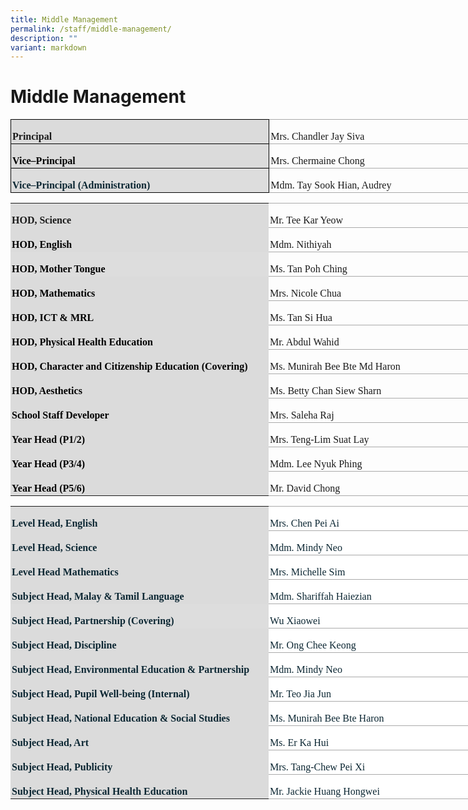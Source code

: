 ```yaml
---
title: Middle Management
permalink: /staff/middle-management/
description: ""
variant: markdown
---
```

# Middle Management

<table style="width:604.0pt;border-collapse:collapse;border:none;mso-border-alt:solid #AAAAAA .75pt;
 mso-yfti-tbllook:1184;mso-padding-alt:0in 0in 0in 0in" width="805" cellpadding="0" cellspacing="0" border="1" class="MsoNormalTable"><tbody><tr style="mso-yfti-irow:0;mso-yfti-firstrow:yes"><td style="width:310.1pt;border:solid windowtext 1.0pt;mso-border-alt:
  solid windowtext .5pt;background:#DBDBDB;padding:1.5pt 1.5pt 1.5pt 1.5pt" width="413"><p style="margin-bottom:0in;line-height:normal" class="MsoNormal"><b><span style="font-size:12.0pt;font-family:&quot;Times New Roman&quot;,serif;mso-fareast-font-family:
  &quot;Times New Roman&quot;">Principal</span></b><span style="font-size:12.0pt;
  font-family:&quot;Times New Roman&quot;,serif;mso-fareast-font-family:&quot;Times New Roman&quot;"></span></p></td><td style="width:293.9pt;border:solid #AAAAAA 1.0pt;border-left:
  none;mso-border-left-alt:solid windowtext .5pt;mso-border-alt:solid #AAAAAA .75pt;
  mso-border-left-alt:solid windowtext .5pt;padding:1.5pt 1.5pt 1.5pt 1.5pt" width="392"><p style="margin-bottom:0in;line-height:normal" class="MsoNormal"><span style="font-size:12.0pt;font-family:&quot;Times New Roman&quot;,serif;mso-fareast-font-family:
  &quot;Times New Roman&quot;">Mrs. Chandler Jay Siva</span></p></td></tr><tr style="mso-yfti-irow:1"><td style="width:310.1pt;border:solid windowtext 1.0pt;border-top:
  none;mso-border-top-alt:solid windowtext .5pt;mso-border-alt:solid windowtext .5pt;
  background:#DBDBDB;padding:1.5pt 1.5pt 1.5pt 1.5pt" width="413"><p style="margin-bottom:0in;line-height:normal" class="MsoNormal"><b><span style="font-size:12.0pt;font-family:&quot;Times New Roman&quot;,serif;mso-fareast-font-family:
  &quot;Times New Roman&quot;;color:black;mso-color-alt:windowtext">Vice–Principal</span></b><span style="font-size:12.0pt;font-family:&quot;Times New Roman&quot;,serif;mso-fareast-font-family:
  &quot;Times New Roman&quot;"></span></p></td><td style="width:293.9pt;border-top:none;border-left:none;
  border-bottom:solid #AAAAAA 1.0pt;border-right:solid #AAAAAA 1.0pt;
  mso-border-top-alt:solid #AAAAAA .75pt;mso-border-left-alt:solid windowtext .5pt;
  mso-border-alt:solid #AAAAAA .75pt;mso-border-left-alt:solid windowtext .5pt;
  padding:1.5pt 1.5pt 1.5pt 1.5pt" width="392"><p style="margin-bottom:0in;line-height:normal" class="MsoNormal"><span style="font-size:12.0pt;font-family:&quot;Times New Roman&quot;,serif;mso-fareast-font-family:
  &quot;Times New Roman&quot;">Mrs. Chermaine Chong</span></p></td></tr><tr style="mso-yfti-irow:2;mso-yfti-lastrow:yes"><td style="width:310.1pt;border:solid windowtext 1.0pt;border-top:
  none;mso-border-top-alt:solid windowtext .5pt;mso-border-alt:solid windowtext .5pt;
  background:#DDDDDD;padding:1.5pt 1.5pt 1.5pt 1.5pt" width="413"><p style="margin-bottom:0in;line-height:normal" class="MsoNormal"><b><span style="font-size:12.0pt;font-family:&quot;Times New Roman&quot;,serif;mso-fareast-font-family:
  &quot;Times New Roman&quot;;color:#0C2733">Vice–Principal (Administration)</span></b><b><span style="font-size:12.0pt;font-family:&quot;Times New Roman&quot;,serif;mso-fareast-font-family:
  &quot;Times New Roman&quot;;color:#666666"></span></b></p></td><td style="width:293.9pt;border-top:none;border-left:none;
  border-bottom:solid #AAAAAA 1.0pt;border-right:solid #AAAAAA 1.0pt;
  mso-border-top-alt:solid #AAAAAA .75pt;mso-border-left-alt:solid windowtext .5pt;
  mso-border-alt:solid #AAAAAA .75pt;mso-border-left-alt:solid windowtext .5pt;
  padding:1.5pt 1.5pt 1.5pt 1.5pt" width="392"><p style="margin-bottom:0in;line-height:normal" class="MsoNormal"><span style="font-size:12.0pt;font-family:&quot;Times New Roman&quot;,serif;mso-fareast-font-family:
  &quot;Times New Roman&quot;">Mdm. Tay Sook Hian, Audrey&nbsp;</span></p></td></tr></tbody></table>

<table style="width:592.5pt;border-collapse:collapse;border:none;mso-border-alt:solid #AAAAAA .75pt;
 mso-yfti-tbllook:1184;mso-padding-alt:0in 0in 0in 0in" width="790" cellpadding="0" cellspacing="0" border="1" class="MsoNormalTable"><tbody><tr style="mso-yfti-irow:0;mso-yfti-firstrow:yes"><td style="width:310.1pt;border:none;background:#DBDBDB;padding:
  1.5pt 1.5pt 1.5pt 1.5pt" width="413"><p style="margin-bottom:0in;line-height:normal" class="MsoNormal"><b><span style="font-size:12.0pt;font-family:&quot;Times New Roman&quot;,serif;mso-fareast-font-family:
  &quot;Times New Roman&quot;">HOD, Science</span></b><span style="font-size:12.0pt;
  font-family:&quot;Times New Roman&quot;,serif;mso-fareast-font-family:&quot;Times New Roman&quot;"></span></p></td><td style="width:282.4pt;border:solid #AAAAAA 1.0pt;border-left:
  none;mso-border-top-alt:solid #AAAAAA .75pt;mso-border-bottom-alt:solid #AAAAAA .75pt;
  mso-border-right-alt:solid #AAAAAA .75pt;padding:1.5pt 1.5pt 1.5pt 1.5pt" width="377"><p style="margin-bottom:0in;line-height:normal" class="MsoNormal"><span style="font-size:12.0pt;font-family:&quot;Times New Roman&quot;,serif;mso-fareast-font-family:
  &quot;Times New Roman&quot;">Mr. Tee Kar Yeow</span></p></td></tr><tr style="mso-yfti-irow:1"><td style="width:310.1pt;border:none;background:#DBDBDB;padding:
  1.5pt 1.5pt 1.5pt 1.5pt" width="413"><p style="margin-bottom:0in;line-height:normal" class="MsoNormal"><b><span style="font-size:12.0pt;font-family:&quot;Times New Roman&quot;,serif;mso-fareast-font-family:
  &quot;Times New Roman&quot;;color:black;mso-color-alt:windowtext">HOD, English</span></b><span style="font-size:12.0pt;font-family:&quot;Times New Roman&quot;,serif;mso-fareast-font-family:
  &quot;Times New Roman&quot;"></span></p></td><td style="width:282.4pt;border-top:none;border-left:none;
  border-bottom:solid #AAAAAA 1.0pt;border-right:solid #AAAAAA 1.0pt;
  mso-border-top-alt:solid #AAAAAA .75pt;mso-border-top-alt:solid #AAAAAA .75pt;
  mso-border-bottom-alt:solid #AAAAAA .75pt;mso-border-right-alt:solid #AAAAAA .75pt;
  padding:1.5pt 1.5pt 1.5pt 1.5pt" width="377"><p style="margin-bottom:0in;line-height:normal" class="MsoNormal"><span style="font-size:12.0pt;font-family:&quot;Times New Roman&quot;,serif;mso-fareast-font-family:
  &quot;Times New Roman&quot;">Mdm. Nithiyah</span></p></td></tr><tr style="mso-yfti-irow:2"><td style="width:310.1pt;border:none;background:#DDDDDD;padding:
  1.5pt 1.5pt 1.5pt 1.5pt" width="413"><p style="margin-bottom:0in;line-height:normal" class="MsoNormal"><b><span style="font-size:12.0pt;font-family:&quot;Times New Roman&quot;,serif;mso-fareast-font-family:
  &quot;Times New Roman&quot;;color:black">HOD, Mother Tongue</span></b><b><span style="font-size:12.0pt;font-family:&quot;Times New Roman&quot;,serif;mso-fareast-font-family:
  &quot;Times New Roman&quot;;color:#666666">&nbsp;</span></b></p></td><td style="width:282.4pt;border-top:none;border-left:none;
  border-bottom:solid #AAAAAA 1.0pt;border-right:solid #AAAAAA 1.0pt;
  mso-border-top-alt:solid #AAAAAA .75pt;mso-border-top-alt:solid #AAAAAA .75pt;
  mso-border-bottom-alt:solid #AAAAAA .75pt;mso-border-right-alt:solid #AAAAAA .75pt;
  padding:1.5pt 1.5pt 1.5pt 1.5pt" width="377"><p style="margin-bottom:0in;line-height:normal" class="MsoNormal"><span style="font-size:12.0pt;font-family:&quot;Times New Roman&quot;,serif;mso-fareast-font-family:
  &quot;Times New Roman&quot;">Ms. Tan Poh Ching&nbsp;</span></p></td></tr><tr style="mso-yfti-irow:3"><td style="width:310.1pt;border:none;background:#DBDBDB;padding:
  1.5pt 1.5pt 1.5pt 1.5pt" width="413"><p style="margin-bottom:0in;line-height:normal" class="MsoNormal"><b><span style="font-size:12.0pt;font-family:&quot;Times New Roman&quot;,serif;mso-fareast-font-family:
  &quot;Times New Roman&quot;;color:black;mso-color-alt:windowtext">HOD, Mathematics</span></b><span style="font-size:12.0pt;font-family:&quot;Times New Roman&quot;,serif;mso-fareast-font-family:
  &quot;Times New Roman&quot;"></span></p></td><td style="width:282.4pt;border-top:none;border-left:none;
  border-bottom:solid #AAAAAA 1.0pt;border-right:solid #AAAAAA 1.0pt;
  mso-border-top-alt:solid #AAAAAA .75pt;mso-border-top-alt:solid #AAAAAA .75pt;
  mso-border-bottom-alt:solid #AAAAAA .75pt;mso-border-right-alt:solid #AAAAAA .75pt;
  padding:1.5pt 1.5pt 1.5pt 1.5pt" width="377"><p style="margin-bottom:0in;line-height:normal" class="MsoNormal"><span style="font-size:12.0pt;font-family:&quot;Times New Roman&quot;,serif;mso-fareast-font-family:
  &quot;Times New Roman&quot;">Mrs. Nicole Chua</span></p></td></tr><tr style="mso-yfti-irow:4"><td style="width:310.1pt;border:none;background:#DBDBDB;padding:
  1.5pt 1.5pt 1.5pt 1.5pt" width="413"><p style="margin-bottom:0in;line-height:normal" class="MsoNormal"><b><span style="font-size:12.0pt;font-family:&quot;Times New Roman&quot;,serif;mso-fareast-font-family:
  &quot;Times New Roman&quot;;color:black;mso-color-alt:windowtext">HOD, ICT &amp; MRL</span></b><span style="font-size:12.0pt;font-family:&quot;Times New Roman&quot;,serif;mso-fareast-font-family:
  &quot;Times New Roman&quot;"></span></p></td><td style="width:282.4pt;border-top:none;border-left:none;
  border-bottom:solid #AAAAAA 1.0pt;border-right:solid #AAAAAA 1.0pt;
  mso-border-top-alt:solid #AAAAAA .75pt;mso-border-top-alt:solid #AAAAAA .75pt;
  mso-border-bottom-alt:solid #AAAAAA .75pt;mso-border-right-alt:solid #AAAAAA .75pt;
  padding:1.5pt 1.5pt 1.5pt 1.5pt" width="377"><p style="margin-bottom:0in;line-height:normal" class="MsoNormal"><span style="font-size:12.0pt;font-family:&quot;Times New Roman&quot;,serif;mso-fareast-font-family:
  &quot;Times New Roman&quot;">Ms. Tan Si Hua</span></p></td></tr><tr style="mso-yfti-irow:5"><td style="width:310.1pt;border:none;background:#DBDBDB;padding:
  1.5pt 1.5pt 1.5pt 1.5pt" width="413"><p style="margin-bottom:0in;line-height:normal" class="MsoNormal"><b><span style="font-size:12.0pt;font-family:&quot;Times New Roman&quot;,serif;mso-fareast-font-family:
  &quot;Times New Roman&quot;;color:black;mso-color-alt:windowtext">HOD, Physical Health Education</span></b><span style="font-size:12.0pt;font-family:&quot;Times New Roman&quot;,serif;
  mso-fareast-font-family:&quot;Times New Roman&quot;"></span></p></td><td style="width:282.4pt;border-top:none;border-left:none;
  border-bottom:solid #AAAAAA 1.0pt;border-right:solid #AAAAAA 1.0pt;
  mso-border-top-alt:solid #AAAAAA .75pt;mso-border-top-alt:solid #AAAAAA .75pt;
  mso-border-bottom-alt:solid #AAAAAA .75pt;mso-border-right-alt:solid #AAAAAA .75pt;
  padding:1.5pt 1.5pt 1.5pt 1.5pt" width="377"><p style="margin-bottom:0in;line-height:normal" class="MsoNormal"><span style="font-size:12.0pt;font-family:&quot;Times New Roman&quot;,serif;mso-fareast-font-family:
  &quot;Times New Roman&quot;">Mr. Abdul Wahid</span></p></td></tr><tr style="mso-yfti-irow:6"><td style="width:310.1pt;border:none;background:#DBDBDB;padding:
  1.5pt 1.5pt 1.5pt 1.5pt" width="413"><p style="margin-bottom:0in;line-height:normal" class="MsoNormal"><b><span style="font-size:12.0pt;font-family:&quot;Times New Roman&quot;,serif;mso-fareast-font-family:
  &quot;Times New Roman&quot;;color:black;mso-color-alt:windowtext">HOD, Character and Citizenship Education (Covering)</span></b><span style="font-size:12.0pt;font-family:
  &quot;Times New Roman&quot;,serif;mso-fareast-font-family:&quot;Times New Roman&quot;"></span></p></td><td style="width:282.4pt;border-top:none;border-left:none;
  border-bottom:solid #AAAAAA 1.0pt;border-right:solid #AAAAAA 1.0pt;
  mso-border-top-alt:solid #AAAAAA .75pt;mso-border-top-alt:solid #AAAAAA .75pt;
  mso-border-bottom-alt:solid #AAAAAA .75pt;mso-border-right-alt:solid #AAAAAA .75pt;
  padding:1.5pt 1.5pt 1.5pt 1.5pt" width="377"><p style="margin-bottom:0in;line-height:normal" class="MsoNormal"><span style="font-size:12.0pt;font-family:&quot;Times New Roman&quot;,serif;mso-fareast-font-family:
  &quot;Times New Roman&quot;">Ms. Munirah Bee Bte Md Haron</span></p></td></tr><tr style="mso-yfti-irow:7"><td style="width:310.1pt;border:none;background:#DBDBDB;padding:
  1.5pt 1.5pt 1.5pt 1.5pt" width="413"><p style="margin-bottom:0in;line-height:normal" class="MsoNormal"><b><span style="font-size:12.0pt;font-family:&quot;Times New Roman&quot;,serif;mso-fareast-font-family:
  &quot;Times New Roman&quot;;color:black;mso-color-alt:windowtext">HOD, Aesthetics</span></b><span style="font-size:12.0pt;font-family:&quot;Times New Roman&quot;,serif;mso-fareast-font-family:
  &quot;Times New Roman&quot;"></span></p></td><td style="width:282.4pt;border-top:none;border-left:none;
  border-bottom:solid #AAAAAA 1.0pt;border-right:solid #AAAAAA 1.0pt;
  mso-border-top-alt:solid #AAAAAA .75pt;mso-border-top-alt:solid #AAAAAA .75pt;
  mso-border-bottom-alt:solid #AAAAAA .75pt;mso-border-right-alt:solid #AAAAAA .75pt;
  padding:1.5pt 1.5pt 1.5pt 1.5pt" width="377"><p style="margin-bottom:0in;line-height:normal" class="MsoNormal"><span style="font-size:12.0pt;font-family:&quot;Times New Roman&quot;,serif;mso-fareast-font-family:
  &quot;Times New Roman&quot;">Ms. Betty Chan Siew Sharn</span></p></td></tr><tr style="mso-yfti-irow:8"><td style="width:310.1pt;border:none;background:#DBDBDB;padding:
  1.5pt 1.5pt 1.5pt 1.5pt" width="413"><p style="margin-bottom:0in;line-height:normal" class="MsoNormal"><b><span style="font-size:12.0pt;font-family:&quot;Times New Roman&quot;,serif;mso-fareast-font-family:
  &quot;Times New Roman&quot;;color:black;mso-color-alt:windowtext">School Staff Developer</span></b><span style="font-size:12.0pt;font-family:&quot;Times New Roman&quot;,serif;
  mso-fareast-font-family:&quot;Times New Roman&quot;"></span></p></td><td style="width:282.4pt;border-top:none;border-left:none;
  border-bottom:solid #AAAAAA 1.0pt;border-right:solid #AAAAAA 1.0pt;
  mso-border-top-alt:solid #AAAAAA .75pt;mso-border-top-alt:solid #AAAAAA .75pt;
  mso-border-bottom-alt:solid #AAAAAA .75pt;mso-border-right-alt:solid #AAAAAA .75pt;
  padding:1.5pt 1.5pt 1.5pt 1.5pt" width="377"><p style="margin-bottom:0in;line-height:normal" class="MsoNormal"><span style="font-size:12.0pt;font-family:&quot;Times New Roman&quot;,serif;mso-fareast-font-family:
  &quot;Times New Roman&quot;">Mrs. Saleha Raj</span></p></td></tr><tr style="mso-yfti-irow:9"><td style="width:310.1pt;border:none;background:#DBDBDB;padding:
  1.5pt 1.5pt 1.5pt 1.5pt" width="413"><p style="margin-bottom:0in;line-height:normal" class="MsoNormal"><b><span style="font-size:12.0pt;font-family:&quot;Times New Roman&quot;,serif;mso-fareast-font-family:
  &quot;Times New Roman&quot;;color:black;mso-color-alt:windowtext">Year Head (P1/2)</span></b><span style="font-size:12.0pt;font-family:&quot;Times New Roman&quot;,serif;mso-fareast-font-family:
  &quot;Times New Roman&quot;"></span></p></td><td style="width:282.4pt;border-top:none;border-left:none;
  border-bottom:solid #AAAAAA 1.0pt;border-right:solid #AAAAAA 1.0pt;
  mso-border-top-alt:solid #AAAAAA .75pt;mso-border-top-alt:solid #AAAAAA .75pt;
  mso-border-bottom-alt:solid #AAAAAA .75pt;mso-border-right-alt:solid #AAAAAA .75pt;
  padding:1.5pt 1.5pt 1.5pt 1.5pt" width="377"><p style="margin-bottom:0in;line-height:normal" class="MsoNormal"><span style="font-size:12.0pt;font-family:&quot;Times New Roman&quot;,serif;mso-fareast-font-family:
  &quot;Times New Roman&quot;">Mrs. Teng-Lim Suat Lay</span></p></td></tr><tr style="mso-yfti-irow:10"><td style="width:310.1pt;border:none;background:#DBDBDB;padding:
  1.5pt 1.5pt 1.5pt 1.5pt" width="413"><p style="margin-bottom:0in;line-height:normal" class="MsoNormal"><b><span style="font-size:12.0pt;font-family:&quot;Times New Roman&quot;,serif;mso-fareast-font-family:
  &quot;Times New Roman&quot;;color:black;mso-color-alt:windowtext">Year Head (P3/4)</span></b><span style="font-size:12.0pt;font-family:&quot;Times New Roman&quot;,serif;mso-fareast-font-family:
  &quot;Times New Roman&quot;"></span></p></td><td style="width:282.4pt;border-top:none;border-left:none;
  border-bottom:solid #AAAAAA 1.0pt;border-right:solid #AAAAAA 1.0pt;
  mso-border-top-alt:solid #AAAAAA .75pt;mso-border-top-alt:solid #AAAAAA .75pt;
  mso-border-bottom-alt:solid #AAAAAA .75pt;mso-border-right-alt:solid #AAAAAA .75pt;
  padding:1.5pt 1.5pt 1.5pt 1.5pt" width="377"><p style="margin-bottom:0in;line-height:normal" class="MsoNormal"><span style="font-size:12.0pt;font-family:&quot;Times New Roman&quot;,serif;mso-fareast-font-family:
  &quot;Times New Roman&quot;">Mdm. Lee Nyuk Phing</span></p></td></tr><tr style="mso-yfti-irow:11;mso-yfti-lastrow:yes"><td style="width:310.1pt;border:none;background:#DBDBDB;padding:
  1.5pt 1.5pt 1.5pt 1.5pt" width="413"><p style="margin-bottom:0in;line-height:normal" class="MsoNormal"><b><span style="font-size:12.0pt;font-family:&quot;Times New Roman&quot;,serif;mso-fareast-font-family:
  &quot;Times New Roman&quot;;color:black;mso-color-alt:windowtext">Year Head (P5/6)</span></b><span style="font-size:12.0pt;font-family:&quot;Times New Roman&quot;,serif;mso-fareast-font-family:
  &quot;Times New Roman&quot;"></span></p></td><td style="width:282.4pt;border-top:none;border-left:none;
  border-bottom:solid #AAAAAA 1.0pt;border-right:solid #AAAAAA 1.0pt;
  mso-border-top-alt:solid #AAAAAA .75pt;mso-border-top-alt:solid #AAAAAA .75pt;
  mso-border-bottom-alt:solid #AAAAAA .75pt;mso-border-right-alt:solid #AAAAAA .75pt;
  padding:1.5pt 1.5pt 1.5pt 1.5pt" width="377"><p style="margin-bottom:0in;line-height:normal" class="MsoNormal"><span style="font-size:12.0pt;font-family:&quot;Times New Roman&quot;,serif;mso-fareast-font-family:
  &quot;Times New Roman&quot;">Mr. David Chong</span></p></td></tr></tbody></table>

<table style="width:597.0pt;background:#ECECEC;border-collapse:collapse;mso-yfti-tbllook:
 1184;mso-padding-alt:0in 0in 0in 0in" width="796" cellpadding="0" cellspacing="0" border="0" class="MsoNormalTable"><tbody><tr style="mso-yfti-irow:0;mso-yfti-firstrow:yes"><td style="width:310.0pt;background:#DBDBDB;padding:1.5pt 1.5pt 1.5pt 1.5pt" width="413"><p style="margin-bottom:0in;line-height:normal" class="MsoNormal"><b><span style="font-size:12.0pt;font-family:&quot;Catamaran&quot;,serif;mso-fareast-font-family:
  &quot;Times New Roman&quot;;mso-bidi-font-family:&quot;Open Sans&quot;;color:#0C2733">Level Head, English</span></b><span style="font-size:12.0pt;font-family:&quot;Open Sans&quot;,sans-serif;
  mso-fareast-font-family:&quot;Times New Roman&quot;;color:#0C2733"></span></p></td><td style="width:287.0pt;border:solid #AAAAAA 1.0pt;border-left:
  none;background:white;mso-background-themecolor:background1;padding:1.5pt 1.5pt 1.5pt 1.5pt" width="383"><p style="margin-bottom:0in;line-height:normal" class="MsoNormal"><span style="font-size:12.0pt;font-family:&quot;Catamaran&quot;,serif;mso-fareast-font-family:
  &quot;Times New Roman&quot;;mso-bidi-font-family:&quot;Open Sans&quot;;color:#0C2733">Mrs. Chen Pei Ai</span><span style="font-size:12.0pt;font-family:&quot;Open Sans&quot;,sans-serif;
  mso-fareast-font-family:&quot;Times New Roman&quot;;color:#0C2733"></span></p></td></tr><tr style="mso-yfti-irow:1"><td style="width:310.0pt;background:#DBDBDB;padding:1.5pt 1.5pt 1.5pt 1.5pt" width="413"><p style="margin-bottom:0in;line-height:normal" class="MsoNormal"><b><span style="font-size:12.0pt;font-family:&quot;Catamaran&quot;,serif;mso-fareast-font-family:
  &quot;Times New Roman&quot;;mso-bidi-font-family:&quot;Open Sans&quot;;color:#0C2733">Level Head, Science</span></b><span style="font-size:12.0pt;font-family:&quot;Open Sans&quot;,sans-serif;
  mso-fareast-font-family:&quot;Times New Roman&quot;;color:#0C2733"></span></p></td><td style="width:287.0pt;border-top:none;border-left:none;
  border-bottom:solid #AAAAAA 1.0pt;border-right:solid #AAAAAA 1.0pt;
  background:white;mso-background-themecolor:background1;padding:1.5pt 1.5pt 1.5pt 1.5pt" width="383"><p style="margin-bottom:0in;line-height:normal" class="MsoNormal"><span style="font-size:12.0pt;font-family:&quot;Catamaran&quot;,serif;mso-fareast-font-family:
  &quot;Times New Roman&quot;;mso-bidi-font-family:&quot;Open Sans&quot;;color:#0C2733">Mdm. Mindy Neo</span><span style="font-size:12.0pt;font-family:&quot;Open Sans&quot;,sans-serif;mso-fareast-font-family:
  &quot;Times New Roman&quot;;color:#0C2733"></span></p></td></tr><tr style="mso-yfti-irow:2"><td style="width:310.0pt;background:#DBDBDB;padding:1.5pt 1.5pt 1.5pt 1.5pt" width="413"><p style="margin-bottom:0in;line-height:normal" class="MsoNormal"><b><span style="font-size:12.0pt;font-family:&quot;Catamaran&quot;,serif;mso-fareast-font-family:
  &quot;Times New Roman&quot;;mso-bidi-font-family:&quot;Open Sans&quot;;color:#0C2733">Level Head Mathematics</span></b><span style="font-size:12.0pt;font-family:&quot;Open Sans&quot;,sans-serif;
  mso-fareast-font-family:&quot;Times New Roman&quot;;color:#0C2733"></span></p></td><td style="width:287.0pt;border-top:none;border-left:none;
  border-bottom:solid #AAAAAA 1.0pt;border-right:solid #AAAAAA 1.0pt;
  background:white;mso-background-themecolor:background1;padding:1.5pt 1.5pt 1.5pt 1.5pt" width="383"><p style="margin-bottom:0in;line-height:normal" class="MsoNormal"><span style="font-size:12.0pt;font-family:&quot;Catamaran&quot;,serif;mso-fareast-font-family:
  &quot;Times New Roman&quot;;mso-bidi-font-family:&quot;Open Sans&quot;;color:#0C2733">Mrs. Michelle Sim</span><span style="font-size:12.0pt;font-family:&quot;Open Sans&quot;,sans-serif;
  mso-fareast-font-family:&quot;Times New Roman&quot;;color:#0C2733"></span></p></td></tr><tr style="mso-yfti-irow:4"><td style="width:310.0pt;background:#DBDBDB;padding:1.5pt 1.5pt 1.5pt 1.5pt" width="413"><p style="margin-bottom:0in;line-height:normal" class="MsoNormal"><b><span style="font-size:12.0pt;font-family:&quot;Catamaran&quot;,serif;mso-fareast-font-family:
  &quot;Times New Roman&quot;;mso-bidi-font-family:&quot;Open Sans&quot;;color:#0C2733">Subject Head, Malay &amp; Tamil Language</span></b><span style="font-size:12.0pt;
  font-family:&quot;Open Sans&quot;,sans-serif;mso-fareast-font-family:&quot;Times New Roman&quot;;
  color:#0C2733"></span></p></td><td style="width:287.0pt;border-top:none;border-left:none;
  border-bottom:solid #AAAAAA 1.0pt;border-right:solid #AAAAAA 1.0pt;
  background:white;mso-background-themecolor:background1;padding:1.5pt 1.5pt 1.5pt 1.5pt" width="383"><p style="margin-bottom:0in;line-height:normal" class="MsoNormal"><span style="font-size:12.0pt;font-family:&quot;Catamaran&quot;,serif;mso-fareast-font-family:
  &quot;Times New Roman&quot;;mso-bidi-font-family:&quot;Open Sans&quot;;color:#0C2733">Mdm. Shariffah Haiezian</span><span style="font-size:12.0pt;font-family:&quot;Open Sans&quot;,sans-serif;
  mso-fareast-font-family:&quot;Times New Roman&quot;;color:#0C2733"></span></p></td></tr><tr style="mso-yfti-irow:5"><td style="width:310.0pt;background:#DDDDDD;padding:1.5pt 1.5pt 1.5pt 1.5pt" width="413"><p style="margin-bottom:0in;line-height:normal" class="MsoNormal"><b><span style="font-size:12.0pt;font-family:&quot;Catamaran&quot;,serif;mso-fareast-font-family:
  &quot;Times New Roman&quot;;mso-bidi-font-family:&quot;Open Sans&quot;;color:#0C2733">Subject Head, Partnership (Covering)</span></b><span style="font-size:12.0pt;font-family:&quot;Open Sans&quot;,sans-serif;
  mso-fareast-font-family:&quot;Times New Roman&quot;;color:#0C2733"></span></p></td><td style="width:287.0pt;border-top:none;border-left:none;
  border-bottom:solid #AAAAAA 1.0pt;border-right:solid #AAAAAA 1.0pt;
  background:white;mso-background-themecolor:background1;padding:1.5pt 1.5pt 1.5pt 1.5pt" width="383"><p style="margin-bottom:0in;line-height:normal" class="MsoNormal"><span style="font-size:12.0pt;font-family:&quot;Catamaran&quot;,serif;mso-fareast-font-family:
  &quot;Times New Roman&quot;;mso-bidi-font-family:&quot;Open Sans&quot;;color:#0C2733">Wu Xiaowei</span><span style="font-size:12.0pt;font-family:&quot;Open Sans&quot;,sans-serif;
  mso-fareast-font-family:&quot;Times New Roman&quot;;color:#0C2733"></span></p></td></tr><tr style="mso-yfti-irow:6"><td style="width:310.0pt;background:#DBDBDB;padding:1.5pt 1.5pt 1.5pt 1.5pt" width="413"><p style="margin-bottom:0in;line-height:normal" class="MsoNormal"><b><span style="font-size:12.0pt;font-family:&quot;Catamaran&quot;,serif;mso-fareast-font-family:
  &quot;Times New Roman&quot;;mso-bidi-font-family:&quot;Open Sans&quot;;color:#0C2733">Subject Head, Discipline</span></b><span style="font-size:12.0pt;font-family:&quot;Open Sans&quot;,sans-serif;
  mso-fareast-font-family:&quot;Times New Roman&quot;;color:#0C2733"></span></p></td><td style="width:287.0pt;border-top:none;border-left:none;
  border-bottom:solid #AAAAAA 1.0pt;border-right:solid #AAAAAA 1.0pt;
  background:white;mso-background-themecolor:background1;padding:1.5pt 1.5pt 1.5pt 1.5pt" width="383"><p style="margin-bottom:0in;line-height:normal" class="MsoNormal"><span style="font-size:12.0pt;font-family:&quot;Catamaran&quot;,serif;mso-fareast-font-family:
  &quot;Times New Roman&quot;;mso-bidi-font-family:&quot;Open Sans&quot;;color:#0C2733">Mr. Ong Chee Keong</span><span style="font-size:12.0pt;font-family:&quot;Open Sans&quot;,sans-serif;
  mso-fareast-font-family:&quot;Times New Roman&quot;;color:#0C2733"></span></p></td></tr><tr style="mso-yfti-irow:7"><td style="width:310.0pt;background:#DBDBDB;padding:1.5pt 1.5pt 1.5pt 1.5pt" width="413"><p style="margin-bottom:0in;line-height:normal" class="MsoNormal"><b><span style="font-size:12.0pt;font-family:&quot;Catamaran&quot;,serif;mso-fareast-font-family:
  &quot;Times New Roman&quot;;mso-bidi-font-family:&quot;Open Sans&quot;;color:#0C2733">Subject Head, Environmental Education &amp; Partnership</span></b><span style="font-size:12.0pt;font-family:&quot;Open Sans&quot;,sans-serif;mso-fareast-font-family:
  &quot;Times New Roman&quot;;color:#0C2733"></span></p></td><td style="width:287.0pt;border-top:none;border-left:none;
  border-bottom:solid #AAAAAA 1.0pt;border-right:solid #AAAAAA 1.0pt;
  background:white;mso-background-themecolor:background1;padding:1.5pt 1.5pt 1.5pt 1.5pt" width="383"><p style="margin-bottom:0in;line-height:normal" class="MsoNormal"><span style="font-size:12.0pt;font-family:&quot;Catamaran&quot;,serif;mso-fareast-font-family:
  &quot;Times New Roman&quot;;mso-bidi-font-family:&quot;Open Sans&quot;;color:#0C2733">Mdm. Mindy Neo</span><span style="font-size:12.0pt;font-family:&quot;Open Sans&quot;,sans-serif;
  mso-fareast-font-family:&quot;Times New Roman&quot;;color:#0C2733"></span></p></td></tr><tr style="mso-yfti-irow:8"><td style="width:310.0pt;background:#DBDBDB;padding:1.5pt 1.5pt 1.5pt 1.5pt" width="413"><p style="margin-bottom:0in;line-height:normal" class="MsoNormal"><b><span style="font-size:12.0pt;font-family:&quot;Catamaran&quot;,serif;mso-fareast-font-family:
  &quot;Times New Roman&quot;;mso-bidi-font-family:&quot;Open Sans&quot;;color:#0C2733">Subject Head, Pupil Well-being (Internal)</span></b><span style="font-size:12.0pt;font-family:
  &quot;Open Sans&quot;,sans-serif;mso-fareast-font-family:&quot;Times New Roman&quot;;color:#0C2733"></span></p></td><td style="width:287.0pt;border-top:none;border-left:none;
  border-bottom:solid #AAAAAA 1.0pt;border-right:solid #AAAAAA 1.0pt;
  background:white;mso-background-themecolor:background1;padding:1.5pt 1.5pt 1.5pt 1.5pt" width="383"><p style="margin-bottom:0in;line-height:normal" class="MsoNormal"><span style="font-size:12.0pt;font-family:&quot;Catamaran&quot;,serif;mso-fareast-font-family:
  &quot;Times New Roman&quot;;mso-bidi-font-family:&quot;Open Sans&quot;;color:#0C2733">Mr. Teo Jia Jun</span><span style="font-size:12.0pt;font-family:&quot;Open Sans&quot;,sans-serif;
  mso-fareast-font-family:&quot;Times New Roman&quot;;color:#0C2733"></span></p></td></tr><tr style="mso-yfti-irow:9"><td style="width:310.0pt;background:#DBDBDB;padding:1.5pt 1.5pt 1.5pt 1.5pt" width="413"><p style="margin-bottom:0in;line-height:normal" class="MsoNormal"><b><span style="font-size:12.0pt;font-family:&quot;Catamaran&quot;,serif;mso-fareast-font-family:
  &quot;Times New Roman&quot;;mso-bidi-font-family:&quot;Open Sans&quot;;color:#0C2733">Subject Head, National Education &amp; Social Studies</span></b><span style="font-size:12.0pt;font-family:&quot;Open Sans&quot;,sans-serif;mso-fareast-font-family:
  &quot;Times New Roman&quot;;color:#0C2733"></span></p></td><td style="width:287.0pt;border-top:none;border-left:none;
  border-bottom:solid #AAAAAA 1.0pt;border-right:solid #AAAAAA 1.0pt;
  background:white;mso-background-themecolor:background1;padding:1.5pt 1.5pt 1.5pt 1.5pt" width="383"><p style="margin-bottom:0in;line-height:normal" class="MsoNormal"><span style="font-size:12.0pt;font-family:&quot;Catamaran&quot;,serif;mso-fareast-font-family:
  &quot;Times New Roman&quot;;mso-bidi-font-family:&quot;Open Sans&quot;;color:#0C2733">Ms. Munirah Bee Bte Haron</span><span style="font-size:12.0pt;font-family:&quot;Open Sans&quot;,sans-serif;
  mso-fareast-font-family:&quot;Times New Roman&quot;;color:#0C2733"></span></p></td></tr><tr style="mso-yfti-irow:10"><td style="width:310.0pt;background:#DBDBDB;padding:1.5pt 1.5pt 1.5pt 1.5pt" width="413"><p style="margin-bottom:0in;line-height:normal" class="MsoNormal"><b><span style="font-size:12.0pt;font-family:&quot;Catamaran&quot;,serif;mso-fareast-font-family:
  &quot;Times New Roman&quot;;mso-bidi-font-family:&quot;Open Sans&quot;;color:#0C2733">Subject Head, Art</span></b><span style="font-size:12.0pt;font-family:&quot;Open Sans&quot;,sans-serif;
  mso-fareast-font-family:&quot;Times New Roman&quot;;color:#0C2733"></span></p></td><td style="width:287.0pt;border-top:none;border-left:none;
  border-bottom:solid #AAAAAA 1.0pt;border-right:solid #AAAAAA 1.0pt;
  background:white;mso-background-themecolor:background1;padding:1.5pt 1.5pt 1.5pt 1.5pt" width="383"><p style="margin-bottom:0in;line-height:normal" class="MsoNormal"><span style="font-size:12.0pt;font-family:&quot;Catamaran&quot;,serif;mso-fareast-font-family:
  &quot;Times New Roman&quot;;mso-bidi-font-family:&quot;Open Sans&quot;;color:#0C2733">Ms. Er Ka Hui</span><span style="font-size:12.0pt;font-family:&quot;Open Sans&quot;,sans-serif;
  mso-fareast-font-family:&quot;Times New Roman&quot;;color:#0C2733"></span></p></td></tr><tr style="mso-yfti-irow:11"><td style="width:310.0pt;background:#DBDBDB;padding:1.5pt 1.5pt 1.5pt 1.5pt" width="413"><p style="margin-bottom:0in;line-height:normal" class="MsoNormal"><b><span style="font-size:12.0pt;font-family:&quot;Catamaran&quot;,serif;mso-fareast-font-family:
  &quot;Times New Roman&quot;;mso-bidi-font-family:&quot;Open Sans&quot;;color:#0C2733">Subject Head, Publicity</span></b><span style="font-size:12.0pt;font-family:&quot;Open Sans&quot;,sans-serif;
  mso-fareast-font-family:&quot;Times New Roman&quot;;color:#0C2733"></span></p></td><td style="width:287.0pt;border-top:none;border-left:none;
  border-bottom:solid #AAAAAA 1.0pt;border-right:solid #AAAAAA 1.0pt;
  background:white;mso-background-themecolor:background1;padding:1.5pt 1.5pt 1.5pt 1.5pt" width="383"><p style="margin-bottom:0in;line-height:normal" class="MsoNormal"><span style="font-size:12.0pt;font-family:&quot;Catamaran&quot;,serif;mso-fareast-font-family:
  &quot;Times New Roman&quot;;mso-bidi-font-family:&quot;Open Sans&quot;;color:#0C2733">Mrs. Tang-Chew Pei Xi</span><span style="font-size:12.0pt;font-family:&quot;Open Sans&quot;,sans-serif;
  mso-fareast-font-family:&quot;Times New Roman&quot;;color:#0C2733"></span></p></td></tr><tr style="mso-yfti-irow:12;mso-yfti-lastrow:yes"><td style="width:310.0pt;background:#DBDBDB;padding:1.5pt 1.5pt 1.5pt 1.5pt" width="413"><p style="margin-bottom:0in;line-height:normal" class="MsoNormal"><b><span style="font-size:12.0pt;font-family:&quot;Catamaran&quot;,serif;mso-fareast-font-family:
  &quot;Times New Roman&quot;;mso-bidi-font-family:&quot;Open Sans&quot;;color:#0C2733">Subject Head, Physical Health Education</span></b><span style="font-size:12.0pt;
  font-family:&quot;Open Sans&quot;,sans-serif;mso-fareast-font-family:&quot;Times New Roman&quot;;
  color:#0C2733"></span></p></td><td style="width:287.0pt;border-top:none;border-left:none;
  border-bottom:solid #AAAAAA 1.0pt;border-right:solid #AAAAAA 1.0pt;
  background:white;mso-background-themecolor:background1;padding:1.5pt 1.5pt 1.5pt 1.5pt" width="383"><p style="margin-bottom:0in;line-height:normal" class="MsoNormal"><span style="font-size:12.0pt;font-family:&quot;Catamaran&quot;,serif;mso-fareast-font-family:
  &quot;Times New Roman&quot;;mso-bidi-font-family:&quot;Open Sans&quot;;color:#0C2733">Mr. Jackie Huang Hongwei</span><span style="font-size:12.0pt;font-family:&quot;Open Sans&quot;,sans-serif;
  mso-fareast-font-family:&quot;Times New Roman&quot;;color:#0C2733"></span></p></td></tr></tbody></table>